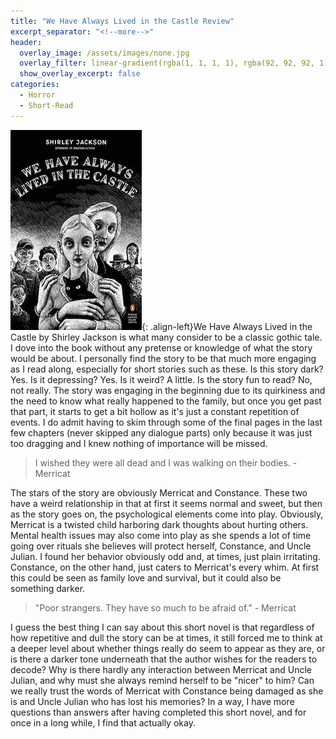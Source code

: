 ```yaml
---
title: "We Have Always Lived in the Castle Review"
excerpt_separator: "<!--more-->"
header:
  overlay_image: /assets/images/none.jpg
  overlay_filter: linear-gradient(rgba(1, 1, 1, 1), rgba(92, 92, 92, 1))
  show_overlay_excerpt: false
categories:
  - Horror
  - Short-Read
---
```

![we-have-always-lived-in-the-castle-cover](/assets/images/we-have-always-lived-in-the-castle.jpg){: .align-left}We Have Always Lived in the Castle by Shirley Jackson is what many consider to be a classic gothic tale. I dove into the book without any pretense or knowledge of what the story would be about. I personally find the story to be that much more engaging as I read along, especially for short stories such as these. Is this story dark? Yes. Is it depressing? Yes. Is it weird? A little. Is the story fun to read? No, not really. The story was engaging in the beginning due to its quirkiness and the need to know what really happened to the family, but once you get past that part, it starts to get a bit hollow as it's just a constant repetition of events. I do admit having to skim through some of the final pages in the last few chapters (never skipped any dialogue parts) only because it was just too dragging and I knew nothing of importance will be missed.

>I wished they were all dead and I was walking on their bodies. - Merricat

The stars of the story are obviously Merricat and Constance. These two have a weird relationship in that at first it seems normal and sweet, but then as the story goes on, the psychological elements come into play. Obviously, Merricat is a twisted child harboring dark thoughts about hurting others. Mental health issues may also come into play as she spends a lot of time going over rituals she believes will protect herself, Constance, and Uncle Julian. I found her behavior obviously odd and, at times, just plain irritating. Constance, on the other hand, just caters to Merricat's every whim. At first this could be seen as family love and survival, but it could also be something darker.

>"Poor strangers. They have so much to be afraid of." - Merricat

I guess the best thing I can say about this short novel is that regardless of how repetitive and dull the story can be at times, it still forced me to think at a deeper level about whether things really do seem to appear as they are, or is there a darker tone underneath that the author wishes for the readers to decode? Why is there hardly any interaction between Merricat and Uncle Julian, and why must she always remind herself to be "nicer" to him? Can we really trust the words of Merricat with Constance being damaged as she is and Uncle Julian who has lost his memories? In a way, I have more questions than answers after having completed this short novel, and for once in a long while, I find that actually okay.